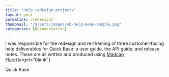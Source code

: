 ```yaml
---
title: "Help redesign projects"
layout: post
permalink: /redesign/
thumbnail: "/assets/images/vb-help-menu-sample.png"
categories: [Documentation]
---
```

I was responsible for the redesign and re-theming of three customer-facing help deliverables for Quick Base: a user guide, the API guide, and release notes. These are all written and produced using [Madcap Flare](https://www.madcapsoftware.com/products/flare/){target="blank"}.



Quick Base

